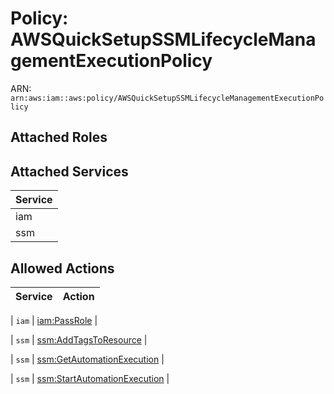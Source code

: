# Policy: AWSQuickSetupSSMLifecycleManagementExecutionPolicy

ARN: `arn:aws:iam::aws:policy/AWSQuickSetupSSMLifecycleManagementExecutionPolicy`

## Attached Roles

## Attached Services

| Service |
|---------|
| iam |
| ssm |

## Allowed Actions

| Service | Action |
|:-------:|--------|

| `iam` | [iam:PassRole](../actions.md#iam:passrole) |

| `ssm` | [ssm:AddTagsToResource](../actions.md#ssm:addtagstoresource) |

| `ssm` | [ssm:GetAutomationExecution](../actions.md#ssm:getautomationexecution) |

| `ssm` | [ssm:StartAutomationExecution](../actions.md#ssm:startautomationexecution) |
